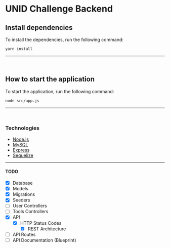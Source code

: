 
# UNID Challenge Backend


## Install dependencies
To install the dependencies, run the following command:  
```sh
yarn install
```
---
<br>

## How to start the application
To start the application, run the following command:  
```sh
node src/app.js
```
___
<br>

### Technologies
 - [Node.js](https://nodejs.org/)
 - [MySQL](https://www.mysql.com/)
 - [Express](https://expressjs.com/)
 - [Sequelize](https://sequelize.org/)

---

#### TODO

- [x] Database
- [x] Models
- [x] Migrations
- [x] Seeders
- [ ] User Controllers
- [ ] Tools Controllers
- [x] API
  - [x] HTTP Status Codes
	- [x] REST Architecture
- [ ] API Routes
- [ ] API Documentation (Blueprint)
